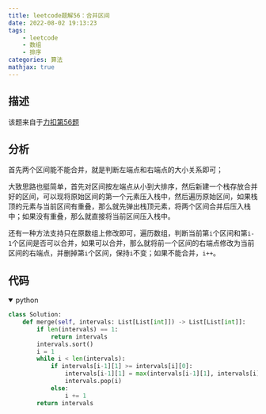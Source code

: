 ```yaml
---
title: leetcode题解56：合并区间
date: 2022-08-02 19:13:23
tags:
    - leetcode
    - 数组
    - 排序
categories: 算法
mathjax: true
---
```


## 描述

该题来自于[力扣第56题](https://leetcode-cn.com/problems/merge-intervals/)

<!--more-->

## 分析

首先两个区间能不能合并，就是判断左端点和右端点的大小关系即可；

大致思路也挺简单，首先对区间按左端点从小到大排序，然后新建一个栈存放合并好的区间，可以现将原始区间的第一个元素压入栈中，然后遍历原始区间，如果栈顶的元素与当前区间有重叠，那么就先弹出栈顶元素，将两个区间合并后压入栈中；如果没有重叠，那么就直接将当前区间压入栈中。

还有一种方法支持只在原数组上修改即可，遍历数组，判断当前第`i`个区间和第`i-1`个区间是否可以合并，如果可以合并，那么就将前一个区间的右端点修改为当前区间的右端点，并删掉第`i`个区间，保持`i`不变；如果不能合并，`i++`。

## 代码

<details open>
<summary>python</summary>

```python
class Solution:
    def merge(self, intervals: List[List[int]]) -> List[List[int]]:
        if len(intervals) == 1:
            return intervals
        intervals.sort()
        i = 1
        while i < len(intervals):
            if intervals[i-1][1] >= intervals[i][0]:
                intervals[i-1][1] = max(intervals[i-1][1], intervals[i][1])
                intervals.pop(i)
            else:
                i += 1
        return intervals
```